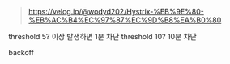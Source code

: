 


> https://velog.io/@wodyd202/Hystrix-%EB%9E%80-%EB%AC%B4%EC%97%87%EC%9D%B8%EA%B0%80


threshold 5? 이상 발생하면 1분 차단
threshold 10? 10분 차단

backoff

<!--stackedit_data:
eyJoaXN0b3J5IjpbLTQ1NzEyMDQ3XX0=
-->